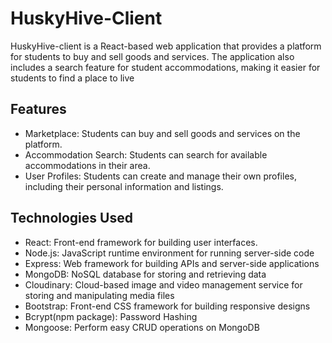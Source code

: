 # HuskyHive-Client
HuskyHive-client is a React-based web application that provides a platform for students to buy and sell goods and services. The application also includes a search feature for student accommodations, making it easier for students to find a place to live


## Features
- Marketplace: Students can buy and sell goods and services on the platform.
- Accommodation Search: Students can search for available accommodations in their area.
- User Profiles: Students can create and manage their own profiles, including their personal information and listings.

## Technologies Used
- React: Front-end framework for building user interfaces.
- Node.js: JavaScript runtime environment for running server-side code
- Express: Web framework for building APIs and server-side applications
- MongoDB: NoSQL database for storing and retrieving data
- Cloudinary: Cloud-based image and video management service for storing and manipulating media files
- Bootstrap: Front-end CSS framework for building responsive designs
- Bcrypt(npm package): Password Hashing
- Mongoose: Perform easy CRUD operations on MongoDB

